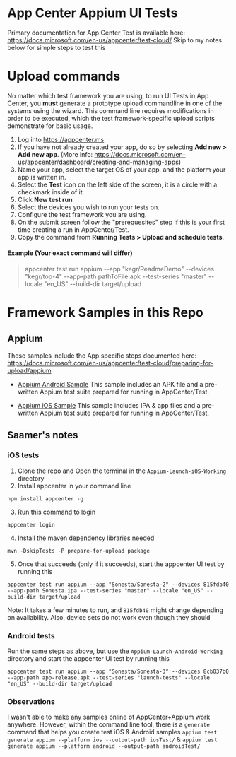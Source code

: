 # App Center Appium UI Tests

Primary documentation for App Center Test is available here: https://docs.microsoft.com/en-us/appcenter/test-cloud/
Skip to my notes below for simple steps to test this

# Upload commands
No matter which test framework you are using, to run UI Tests in App Center, you **must** generate a prototype upload commandline in one of the systems using the wizard. This command line requires modifications in order to be executed, which the test framework-specific upload scripts demonstrate for basic usage. 

1. Log into https://appcenter.ms
2. If you have not already created your app, do so by selecting **Add new > Add new app**. (More info: https://docs.microsoft.com/en-us/appcenter/dashboard/creating-and-managing-apps)
3. Name your app, select the target OS of your app, and the platform your app is written in. 
4. Select the **Test** icon on the left side of the screen, it is a circle with a checkmark inside of it.
5. Click **New test run**
6. Select the devices you wish to run your tests on.
7. Configure the test framework you are using.
8. On the submit screen follow the "prerequesites" step if this is your first time creating a run in AppCenter/Test. 
9. Copy the command from **Running Tests > Upload and schedule tests**. 

#### Example (Your exact command will differ)
> appcenter test run appium --app "kegr/ReadmeDemo" --devices "kegr/top-4" --app-path pathToFile.apk  --test-series "master" --locale "en_US" --build-dir target/upload

# Framework Samples in this Repo
## Appium
These samples include the App specific steps documented here: https://docs.microsoft.com/en-us/appcenter/test-cloud/preparing-for-upload/appium

- [Appium Android Sample](Appium/Android) This sample includes an APK file and a pre-written Appium test suite prepared for running in AppCenter/Test. 

- [Appium iOS Sample](Appium/iOS) This sample includes IPA & app files and a pre-written Appium test suite prepared for running in AppCenter/Test.

## Saamer's notes

### iOS tests

1. Clone the repo and Open the terminal in the `Appium-Launch-iOS-Working` directory
2. Install appcenter in your command line
```
npm install appcenter -g
```
3. Run this command to login
```
appcenter login
```
4. Install the maven dependency libraries needed
```
mvn -DskipTests -P prepare-for-upload package
```
5. Once that succeeds (only if it succeeds), start the appcenter UI test by running this
```
appcenter test run appium --app "Sonesta/Sonesta-2" --devices 815fdb40 --app-path Sonesta.ipa --test-series "master" --locale "en_US" --build-dir target/upload
```
Note: It takes a few minutes to run, and `815fdb40` might change depending on availability. Also, device sets do not work even though they should

### Android tests

Run the same steps as above, but use the `Appium-Launch-Android-Working` directory and start the appcenter UI test by running this
```
appcenter test run appium --app "Sonesta/Sonesta-3" --devices 8cb037b0 --app-path app-release.apk --test-series "launch-tests" --locale "en_US" --build-dir target/upload
```

### Observations

I wasn't able to make any samples online of AppCenter+Appium work anywhere. However, within the command line tool, there is a `generate` command that helps you create test iOS & Android samples `appium test generate appium --platform ios --output-path iosTest/` & `appium test generate appium --platform android --output-path androidTest/`
